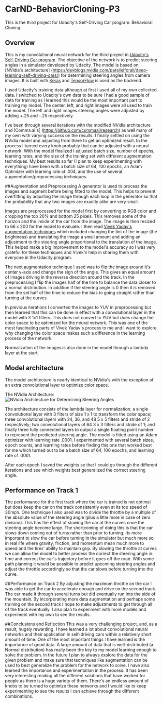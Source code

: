 # CarND-BehaviorCloning-P3
This is the third project for Udacity's Self-Driving Car program: Behavioral Cloning

## Overview
This is my convolutional neural network for the third project in [Udacity's Self-Driving Car program](https://www.udacity.com/drive). The objective of the network is to predict steering angles in a simulator developed by Udacity. The model is based on [NVidia's architecture] (https://devblogs.nvidia.com/parallelforall/deep-learning-self-driving-cars/) for determining steering angles from camera images. It is built with [Keras](https://keras.io/) and [TensorFlow](https://www.tensorflow.org/?__s=baq6agagypi9xbmhddyb) is used as the backend.

I used Udacity's training data although at first I used all of my own collected data. I switched to Udacity's own data to be sure I had a good sample of data for training as I learned this would be the most important part to training my model. The center, left, and right images were all used to train the model. The left and right images steering angles were adjusted by adding +.25 and -.25 respectively.

I've been through several iterations with the modified NVidia architecture and [Comma.ai's] (https://github.com/commaai/research) as well many of my own with varying success on the results. I finally settled on using the NVidia model and adjusting from there to get an optimized result. In the process I turned every knob probably that can be adjusted with a neural network. With the model finalized I adjusted batch size, number of epochs, learning rates, and the size of the training set with different augmentation techniques. My best results so far (I plan to keep experimenting with everything) have been with a batch size of 64, 100 epochs, an Adam Optimizer with learning rate at .004, and the use of several augmentation/preprocessing techniques.

##Augmentation and Preprocessing
A generator is used to process the images and augment before being fitted to the model. This helps to prevent overfitting by adjusting the image through each loop in the generator so that the probability that any two images are exactly alike are very small.

Images are preprocessed for the model first by converting to RGB color and cropping the top 20% and bottom 25 pixels. This removes some of the horizon and the inside of the car from the image.  The image is then resized to 66 x 200 for the model to evaluate. I then read [Vivek Yadav's augmentation techniques](https://chatbotslife.com/learning-human-driving-behavior-using-nvidias-neural-network-model-and-image-augmentation-80399360efee#.7nbpge45u) which included changing the tint of the image (the brightness) and translating the image a small amount and adding an adjustment to the steering angle proportional to the translation of the image. This helped make a big improvement to the model's accuracy so I was very grateful for these techniques and Vivek's help in sharing them with everyone in the Udacity program.

The next augmentation technique I used was to flip the image around it's center y-axis and change the sign of the angle. This gives an equal amount of images driving in the reverse direction around the track. In the preprocessing I flip the images half of the time to balance the data closer to a normal distribution. In addition if the steering angle is 0 then it is removed from the set half of the time to reduce the bias to going straight rather than turning at the curves.

In previous iterations I converted the images to YUV in preprocessing but then learned that this can be done in effect with a convolutional layer in the model with 3 1x1 filters. This does not convert to YUV but does change the color space to be optimized for the neural network. This was one of the most fascinating parts of Vivek Yadav's process to me and I want to explore why changing the color space makes such a difference in the learning process of the network.

Normalization of the images is also done in the model through a lambda layer at the start.

## Model architecture
The model architecture is nearly identical to NVidia's with the exception of an extra convolutional layer to optimize color space.

The NVidia Architecture:
![NVidia Architecture for Determining Steering Angles](https://devblogs.nvidia.com/parallelforall/wp-content/uploads/2016/08/cnn-architecture.png)

The architecture consists of the lambda layer for normalization; a single convolutional layer with 3 filters of size 1 x 1 to transform the color space; three convolutional layers with 24, 36, and 48 5 x 5 filters and stride of 2 respectively; two convolutional layers of 64 3 x 3 filters and stride of 1; and finally three fully connected layers to output a single floating point number to represent the predicted steering angle. The model is fitted using an Adam optimizer with learning rate .0001. I experimented with several batch sizes, epoch counts, and learning rates before finding this one that worked best for me which turned out to be a batch size of 64, 100 epochs, and learning rate of .0001.

After each epoch I saved the weights so that I could go through the different iterations and see which weights best generalized the correct steering angle.

## Performance on Track 1
The performance for the first track where the car is trained is not optimal but does keep the car on the track consistently even at its top speed of 30mph. One technique I also used was to divide the throttle by a multiple of the absolute value of the steering angle (plus a little more in case of zero division). This has the effect of slowing the car at the curves once the steering angle become large. The shortcoming of doing this is that the car slows down coming out of turns rather than prior to turning. Its more important to slow the car before turning in the simulator but much more so in real life where gravity, friction, and momentum mean much more to speed and the tires' ability to maintain grip. By slowing the throttle at curves we can allow the model to better process the correct the steering angle in time and correct the car's trajectory before it goes off the road. With some path planning it would be possible to predict upcoming steering angles and adjust the throttle accordingly so that the car slows before turning into the curve.

##Performance on Track 2
By adjusting the maximum throttle on the car I was able to get the car to accelerate enough and drive on the second track. The car made it through several turns but did eventually run into the side of the mountain. By incorporating more data augmentation and perhaps some training on the second track I hope to make adjustments to get through all of the track eventually. I also plan to experiment with more models and experiment with my own to see the results.

##Conclusions and Reflection
This was a very challenging project, and, as a result, hugely rewarding. I have learned a lot about convolutional neural networks and their application in self-driving cars within a relatively short amount of time. One of the most important things I have learned is the importance of good data. A large amount of data that is well-distributed (a Normal distribution) has really been the key to my model learning enough to solve the problem. In the future I plan to always explore the data for the given problem and make sure that techniques like augmentation can be used to best generalize the problem for the network to solve. I have also learned the importance and experimentation in the process. It has been very interesting reading all the different solutions that have worked for people as there is a huge variety of them. There's an endless amount of knobs to be turned to optimize these networks and I would like to keep experimenting to see the results I can achieve through the different combinations.
